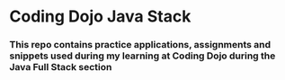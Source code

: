 # Coding Dojo Java Stack

### This repo contains practice applications, assignments and snippets used during my learning at Coding Dojo during the Java Full Stack section
